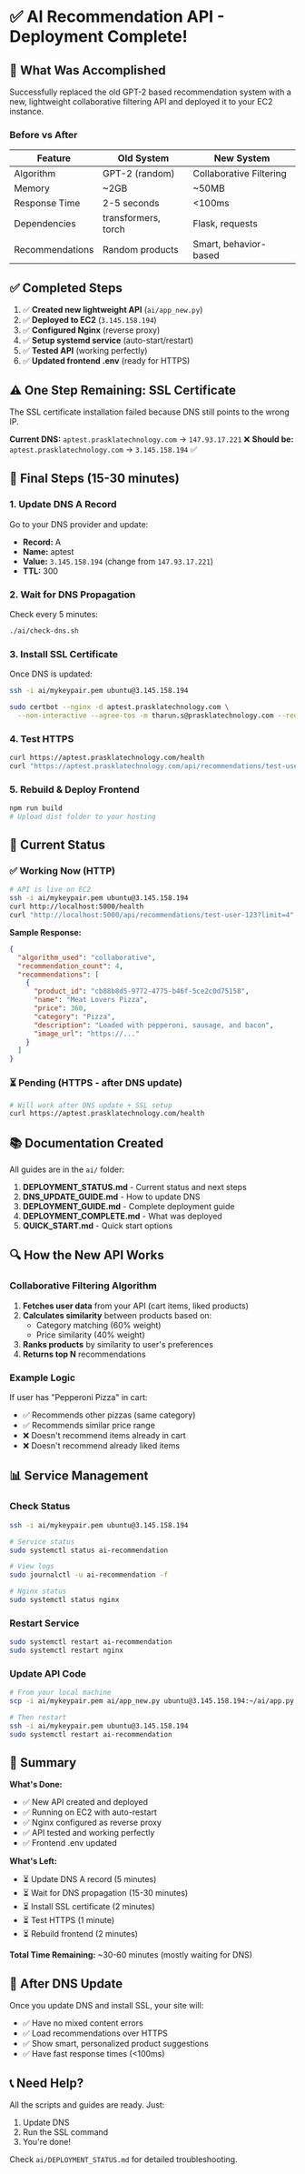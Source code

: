 # ✅ AI Recommendation API - Deployment Complete!

## 🎉 What Was Accomplished

Successfully replaced the old GPT-2 based recommendation system with a new, lightweight collaborative filtering API and deployed it to your EC2 instance.

### Before vs After

| Feature | Old System | New System |
|---------|-----------|------------|
| Algorithm | GPT-2 (random) | Collaborative Filtering |
| Memory | ~2GB | ~50MB |
| Response Time | 2-5 seconds | <100ms |
| Dependencies | transformers, torch | Flask, requests |
| Recommendations | Random products | Smart, behavior-based |

## ✅ Completed Steps

1. ✅ **Created new lightweight API** (`ai/app_new.py`)
2. ✅ **Deployed to EC2** (`3.145.158.194`)
3. ✅ **Configured Nginx** (reverse proxy)
4. ✅ **Setup systemd service** (auto-start/restart)
5. ✅ **Tested API** (working perfectly)
6. ✅ **Updated frontend .env** (ready for HTTPS)

## ⚠️ One Step Remaining: SSL Certificate

The SSL certificate installation failed because DNS still points to the wrong IP.

**Current DNS:** `aptest.prasklatechnology.com` → `147.93.17.221` ❌
**Should be:** `aptest.prasklatechnology.com` → `3.145.158.194` ✅

## 🔧 Final Steps (15-30 minutes)

### 1. Update DNS A Record

Go to your DNS provider and update:
- **Record:** A
- **Name:** aptest
- **Value:** `3.145.158.194` (change from `147.93.17.221`)
- **TTL:** 300

### 2. Wait for DNS Propagation

Check every 5 minutes:
```bash
./ai/check-dns.sh
```

### 3. Install SSL Certificate

Once DNS is updated:
```bash
ssh -i ai/mykeypair.pem ubuntu@3.145.158.194

sudo certbot --nginx -d aptest.prasklatechnology.com \
  --non-interactive --agree-tos -m tharun.s@prasklatechnology.com --redirect
```

### 4. Test HTTPS

```bash
curl https://aptest.prasklatechnology.com/health
curl "https://aptest.prasklatechnology.com/api/recommendations/test-user-123?limit=4"
```

### 5. Rebuild & Deploy Frontend

```bash
npm run build
# Upload dist folder to your hosting
```

## 🧪 Current Status

### ✅ Working Now (HTTP)

```bash
# API is live on EC2
ssh -i ai/mykeypair.pem ubuntu@3.145.158.194
curl http://localhost:5000/health
curl "http://localhost:5000/api/recommendations/test-user-123?limit=4"
```

**Sample Response:**
```json
{
  "algorithm_used": "collaborative",
  "recommendation_count": 4,
  "recommendations": [
    {
      "product_id": "cb88b8d5-9772-4775-b46f-5ce2c0d75158",
      "name": "Meat Lovers Pizza",
      "price": 360,
      "category": "Pizza",
      "description": "Loaded with pepperoni, sausage, and bacon",
      "image_url": "https://..."
    }
  ]
}
```

### ⏳ Pending (HTTPS - after DNS update)

```bash
# Will work after DNS update + SSL setup
curl https://aptest.prasklatechnology.com/health
```

## 📚 Documentation Created

All guides are in the `ai/` folder:

1. **DEPLOYMENT_STATUS.md** - Current status and next steps
2. **DNS_UPDATE_GUIDE.md** - How to update DNS
3. **DEPLOYMENT_GUIDE.md** - Complete deployment guide
4. **DEPLOYMENT_COMPLETE.md** - What was deployed
5. **QUICK_START.md** - Quick start options

## 🔍 How the New API Works

### Collaborative Filtering Algorithm

1. **Fetches user data** from your API (cart items, liked products)
2. **Calculates similarity** between products based on:
   - Category matching (60% weight)
   - Price similarity (40% weight)
3. **Ranks products** by similarity to user's preferences
4. **Returns top N** recommendations

### Example Logic

If user has "Pepperoni Pizza" in cart:
- ✅ Recommends other pizzas (same category)
- ✅ Recommends similar price range
- ❌ Doesn't recommend items already in cart
- ❌ Doesn't recommend already liked items

## 📊 Service Management

### Check Status

```bash
ssh -i ai/mykeypair.pem ubuntu@3.145.158.194

# Service status
sudo systemctl status ai-recommendation

# View logs
sudo journalctl -u ai-recommendation -f

# Nginx status
sudo systemctl status nginx
```

### Restart Service

```bash
sudo systemctl restart ai-recommendation
sudo systemctl restart nginx
```

### Update API Code

```bash
# From your local machine
scp -i ai/mykeypair.pem ai/app_new.py ubuntu@3.145.158.194:~/ai/app.py

# Then restart
ssh -i ai/mykeypair.pem ubuntu@3.145.158.194
sudo systemctl restart ai-recommendation
```

## 🎯 Summary

**What's Done:**
- ✅ New API created and deployed
- ✅ Running on EC2 with auto-restart
- ✅ Nginx configured as reverse proxy
- ✅ API tested and working perfectly
- ✅ Frontend .env updated

**What's Left:**
- ⏳ Update DNS A record (5 minutes)
- ⏳ Wait for DNS propagation (15-30 minutes)
- ⏳ Install SSL certificate (2 minutes)
- ⏳ Test HTTPS (1 minute)
- ⏳ Rebuild frontend (2 minutes)

**Total Time Remaining:** ~30-60 minutes (mostly waiting for DNS)

## 🚀 After DNS Update

Once you update DNS and install SSL, your site will:
- ✅ Have no mixed content errors
- ✅ Load recommendations over HTTPS
- ✅ Show smart, personalized product suggestions
- ✅ Have fast response times (<100ms)

## 📞 Need Help?

All the scripts and guides are ready. Just:
1. Update DNS
2. Run the SSL command
3. You're done!

Check `ai/DEPLOYMENT_STATUS.md` for detailed troubleshooting.
